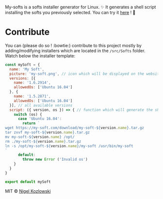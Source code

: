 My-softs is a softs installer generator for Linux. :sparkles:
It generates a shell script installing the softs you previously selected.
You can try it [here](https://kozlown.github.io/my-softs/) ! :running:

# Contribute

You can (please do so ! :bowtie:) contribute to this project mostly by adding/modifying installers
which are located in the `/src/Softs` folder.
Watch below the installer template:

```javascript
const mySoft = {
  name: 'My Soft',
  picture: 'my-soft.png', // icon which will be displayed on the website
  versions: [{
    name: '1.6.2914',
    allowedOs: ['Ubuntu 16.04']
  }, {
    name: '1.5.2871',
    allowedOs: ['Ubuntu 16.04']
  }], // all available versions
  script: ({ version, os }) => { // function which will generate the shell script depending of soft version and os
    switch (os) {
      case 'Ubuntu 16.04':
        return `
wget https://my-soft.com/download/my-soft-${version.name}.tar.gz
tar zxvf my-soft-${version.name}.tar.gz
mv my-soft-${version.name} /opt/
rm ./my-soft-${version.name}.tar.gz
ln -s /opt/my-soft-${version.name}/my-soft /usr/bin/my-soft
`
      default:
        throw new Error ('Invalid os')
    }
  }
}

export default mySoft
```

MIT © [Nigel Kozlowski](https://github.com/kozlown)
